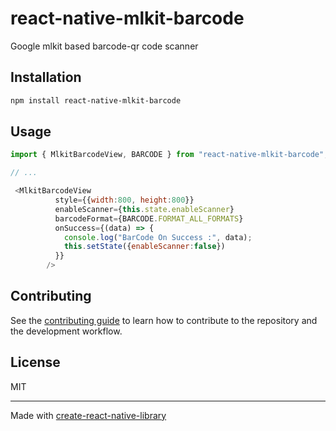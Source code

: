 # react-native-mlkit-barcode
Google mlkit based barcode-qr code scanner
## Installation

```sh
npm install react-native-mlkit-barcode
```

## Usage

```js
import { MlkitBarcodeView, BARCODE } from "react-native-mlkit-barcode";

// ...

 <MlkitBarcodeView
          style={{width:800, height:800}}
          enableScanner={this.state.enableScanner}
          barcodeFormat={BARCODE.FORMAT_ALL_FORMATS}
          onSuccess={(data) => {
            console.log("BarCode On Success :", data);
            this.setState({enableScanner:false})
          }}
        />
```

## Contributing

See the [contributing guide](CONTRIBUTING.md) to learn how to contribute to the repository and the development workflow.

## License

MIT

---

Made with [create-react-native-library](https://github.com/callstack/react-native-builder-bob)
